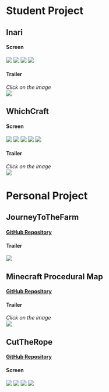 # Student Project

## Inari
#### Screen
![](Inari/0.PNG)
![](Inari/1.PNG)
![](Inari/2.PNG)
![](Inari/3.PNG)

#### Trailer
*Click on the image*  
[![](https://img.youtube.com/vi/BZAh1M4cmQY/0.jpg)](https://www.youtube.com/watch?v=BZAh1M4cmQY)


## WhichCraft
#### Screen
![](WhichCraft/0.png)
![](WhichCraft/1.png)
![](WhichCraft/2.png)
![](WhichCraft/3.png)
![](WhichCraft/4.png)

#### Trailer
*Click on the image*  
[![](https://img.youtube.com/vi/FjbEneLxB-M/0.jpg)](https://www.youtube.com/watch?v=FjbEneLxB-M)


# Personal Project

## JourneyToTheFarm
#### [GitHub Repository](https://github.com/QuentinLadoire/JourneyToTheFarm)
#### Trailer
[![](https://img.youtube.com/vi/84DG06C5vnk/0.jpg)](https://www.youtube.com/watch?v=84DG06C5vnk)

## Minecraft Procedural Map
#### [GitHub Repository](https://github.com/QuentinLadoire/MinecraftProceduralMap)
#### Trailer
*Click on the image*  
[![](https://img.youtube.com/vi/ZCAR6i94rE0/0.jpg)](https://www.youtube.com/watch?v=ZCAR6i94rE0)

## CutTheRope
#### [GitHub Repository](https://github.com/QuentinLadoire/CutTheRope)
#### Screen
![](https://github.com/QuentinLadoire/CutTheRope/blob/master/Screen/Menu.PNG)
![](https://github.com/QuentinLadoire/CutTheRope/blob/master/Screen/LevelChoice.PNG)
![](https://github.com/QuentinLadoire/CutTheRope/blob/master/Screen/Level1.png)
![](https://github.com/QuentinLadoire/CutTheRope/blob/master/Screen/Level14.PNG)
